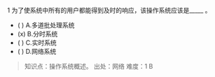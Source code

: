 1
为了使系统中所有的用户都能得到及时的响应，该操作系统应该是_____ 。
- ( ) A.多道批处理系统 
- (x) B.分时系统 
- ( ) C.实时系统 
- ( ) D.网络系统

> 知识点：操作系统概述。
> 出处：网络
> 难度：1
> B
